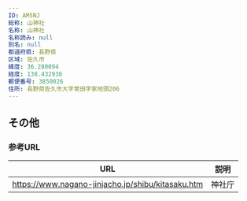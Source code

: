 ```yaml
---
ID: AM5NJ
総称: 山神社
名称: 山神社
名称読み: null
別名: null
都道府県: 長野県
区域: 佐久市
緯度: 36.280094
経度: 138.432938
郵便番号: 3850026
住所: 長野県佐久市大字常田字家地頭206
---
```


## その他

### 参考URL

| URL                                               | 説明   |
| ------------------------------------------------- | ------ |
| https://www.nagano-jinjacho.jp/shibu/kitasaku.htm | 神社庁 |
